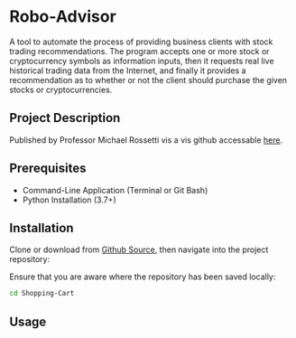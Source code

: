 # Robo-Advisor
A tool to automate the process of providing business clients with stock trading recommendations. The program accepts one or more stock or cryptocurrency symbols as information inputs, then it requests real live historical trading data from the Internet, and finally it provides a recommendation as to whether or not the client should purchase the given stocks or cryptocurrencies.

## Project Description
Published by Professor Michael Rossetti vis a vis github accessable [here](https://github.com/prof-rossetti/intro-to-python/blob/master/projects/robo-advisor/README.md "here").


## Prerequisites
*   Command-Line Application (Terminal or Git Bash)
*   Python Installation (3.7+)


## Installation
Clone or download from [Github Source](https://github.com/antoniogriffith/Shopping-Cart "Github Source"), then navigate into the project repository:

Ensure that you are aware where the repository has been saved locally:

```sh
cd Shopping-Cart
```

## Usage

